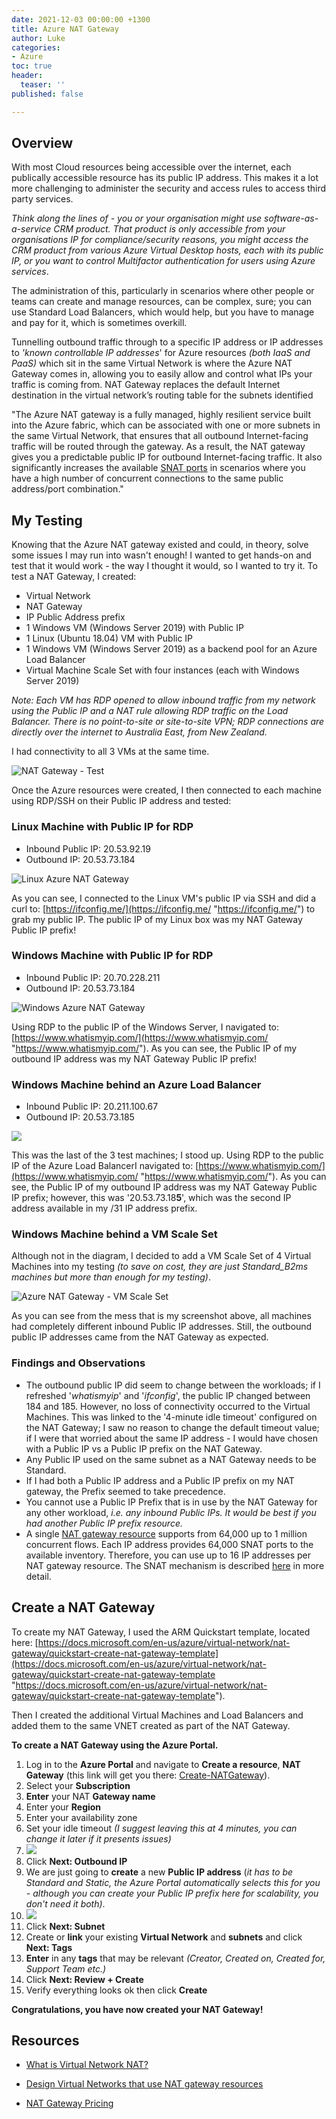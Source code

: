 ```yaml
---
date: 2021-12-03 00:00:00 +1300
title: Azure NAT Gateway
author: Luke
categories:
- Azure
toc: true
header:
  teaser: ''
published: false

---
```

## Overview

With most Cloud resources being accessible over the internet, each publically accessible resource has its public IP address. This makes it a lot more challenging to administer the security and access rules to access third party services.

_Think along the lines of - you or your organisation might use software-as-a-service CRM product. That product is only accessible from your organisations IP for compliance/security reasons, you might access the CRM product from various Azure Virtual Desktop hosts, each with its public IP, or you want to control Multifactor authentication for users using Azure services_.

The administration of this, particularly in scenarios where other people or teams can create and manage resources, can be complex, sure; you can use Standard Load Balancers, which would help, but you have to manage and pay for it, which is sometimes overkill.

Tunnelling outbound traffic through to a specific IP address or IP addresses to _'known controllable IP addresses_' for Azure resources _(both IaaS and PaaS)_ which sit in the same Virtual Network is where the Azure NAT Gateway comes in, allowing you to easily allow and control what IPs your traffic is coming from. NAT Gateway replaces the default Internet destination in the virtual network’s routing table for the subnets identified

"The Azure NAT gateway is a fully managed, highly resilient service built into the Azure fabric, which can be associated with one or more subnets in the same Virtual Network, that ensures that all outbound Internet-facing traffic will be routed through the gateway. As a result, the NAT gateway gives you a predictable public IP for outbound Internet-facing traffic. It also significantly increases the available [SNAT ports](https://docs.microsoft.com/en-us/azure/app-service/troubleshoot-intermittent-outbound-connection-errors) in scenarios where you have a high number of concurrent connections to the same public address/port combination."

## My Testing

Knowing that the Azure NAT gateway existed and could, in theory, solve some issues I may run into wasn't enough! I wanted to get hands-on and test that it would work - the way I thought it would, so I wanted to try it. To test a NAT Gateway, I created:

* Virtual Network
* NAT Gateway
* IP Public Address prefix
* 1 Windows VM (Windows Server 2019) with Public IP
* 1 Linux (Ubuntu 18.04) VM with Public IP
* 1 Windows VM (Windows Server 2019) as a backend pool for an Azure Load Balancer
* Virtual Machine Scale Set with four instances (each with Windows Server 2019)

_Note: Each VM has RDP opened to allow inbound traffic from my network using the Public IP and a NAT rule allowing RDP traffic on the Load Balancer. There is no point-to-site or site-to-site VPN; RDP connections are directly over the internet to Australia East, from New Zealand._

I had connectivity to all 3 VMs at the same time.

![NAT Gateway - Test](/uploads/natgw_test.png "NAT Gateway - Test") 

Once the Azure resources were created, I then connected to each machine using RDP/SSH on their Public IP address and tested:

### Linux Machine with Public IP for RDP

* Inbound Public IP: 20.53.92.19
* Outbound IP: 20.53.73.184

![Linux Azure NAT Gateway](/uploads/linux_ubuntu_nat_test.png "Linux Azure NAT Gateway")

As you can see, I connected to the Linux VM's public IP via SSH and did a curl to: [https://ifconfig.me/](https://ifconfig.me/ "https://ifconfig.me/") to grab my public IP. The public IP of my Linux box was my NAT Gateway Public IP prefix!

### Windows Machine with Public IP for RDP

* Inbound Public IP: 20.70.228.211
* Outbound IP: 20.53.73.184

![Windows Azure NAT Gateway](/uploads/window_nat_test.png "Windows Azure NAT Gateway")

Using RDP to the public IP of the Windows Server, I navigated to: [https://www.whatismyip.com/](https://www.whatismyip.com/  "https://www.whatismyip.com/"). As you can see, the Public IP of my outbound IP address was my NAT Gateway Public IP prefix!

### Windows Machine behind an Azure Load Balancer

* Inbound Public IP: 20.211.100.67
* Outbound IP: 20.53.73.185

![](/uploads/windows_nat_test_loadbalancer.png)

This was the last of the 3 test machines; I stood up. Using RDP to the public IP of the Azure Load BalancerI navigated to: [https://www.whatismyip.com/](https://www.whatismyip.com/ "https://www.whatismyip.com/"). As you can see, the Public IP of my outbound IP address was my NAT Gateway Public IP prefix; however, this was '20.53.73.18**5**', which was the second IP address available in my /31 IP address prefix.

### Windows Machine behind a VM Scale Set

Although not in the diagram, I decided to add a VM Scale Set of 4 Virtual Machines into my testing _(to save on cost, they are just Standard_B2ms machines but more than enough for my testing)_.

![Azure NAT Gateway - VM Scale Set](/uploads/vmss_nat_test.png "Azure NAT Gateway - VM Scale Set")

As you can see from the mess that is my screenshot above, all machines had completely different inbound Public IP addresses. Still, the outbound public IP addresses came from the NAT Gateway as expected.

### Findings and Observations

* The outbound public IP did seem to change between the workloads; if I refreshed '_whatismyip_' and '_ifconfig_', the public IP changed between 184 and 185. However, no loss of connectivity occurred to the Virtual Machines. This was linked to the '4-minute idle timeout' configured on the NAT Gateway; I saw no reason to change the default timeout value; if I were that worried about the same IP address - I would have chosen with a Public IP vs a Public IP prefix on the NAT Gateway.
* Any Public IP used on the same subnet as a NAT Gateway needs to be Standard.
* If I had both a Public IP address and a Public IP prefix on my NAT gateway, the Prefix seemed to take precedence.
* You cannot use a Public IP Prefix that is in use by the NAT Gateway for any other workload, _i.e. any inbound Public IPs. It would be best if you had another Public IP prefix resource._
* A single [NAT gateway resource](https://docs.microsoft.com/en-us/azure/virtual-network/nat-gateway/nat-gateway-resource) supports from 64,000 up to 1 million concurrent flows. Each IP address provides 64,000 SNAT ports to the available inventory. Therefore, you can use up to 16 IP addresses per NAT gateway resource. The SNAT mechanism is described [here](https://docs.microsoft.com/en-us/azure/virtual-network/nat-gateway/nat-gateway-resource#source-network-address-translation) in more detail.

## Create a NAT Gateway

To create my NAT Gateway, I used the ARM Quickstart template, located here: [https://docs.microsoft.com/en-us/azure/virtual-network/nat-gateway/quickstart-create-nat-gateway-template](https://docs.microsoft.com/en-us/azure/virtual-network/nat-gateway/quickstart-create-nat-gateway-template "https://docs.microsoft.com/en-us/azure/virtual-network/nat-gateway/quickstart-create-nat-gateway-template").

Then I created the additional Virtual Machines and Load Balancers and added them to the same VNET created as part of the NAT Gateway.

**To create a NAT Gateway using the Azure Portal.**

 1. Log in to the **Azure Portal** and navigate to **Create a resource**, **NAT Gateway** (this link will get you there: [Create-NATGateway](https://portal.azure.com/#create/Microsoft.NatGateway-ARM "Create network address translation (NAT) gateway")).
 2. Select your **Subscription**
 3. **Enter** your NAT **Gateway name**
 4. Enter your **Region**
 5. Enter your availability zone
 6. Set your idle timeout _(I suggest leaving this at 4 minutes, you can change it later if it presents issues)_
 7. ![](/uploads/create_natgateway1.png)
 8. Click **Next: Outbound IP**
 9. We are just going to **create** a new **Public IP address** (_it has to be Standard and Static, the Azure Portal automatically selects this for you - although you can create your Public IP prefix here for scalability, you don't need it both)_.
10. ![](/uploads/create_natgateway2.png)
11.  Click **Next: Subnet**
12. Create or **link** your existing **Virtual Network** and **subnets** and click **Next: Tags**
13. **Enter** in any **tags** that may be relevant _(Creator, Created on, Created for, Support Team etc.)_ 
14. Click **Next: Review  + Create**
15. Verify everything looks ok then click **Create**

**Congratulations, you have now created your NAT Gateway!**

## Resources

* [What is Virtual Network NAT?]()


* [Design Virtual Networks that use NAT gateway resources]()
* [NAT Gateway Pricing](https://azure.microsoft.com/en-us/pricing/details/virtual-network/#pricing "Azure NAT Gateway Pricing")
